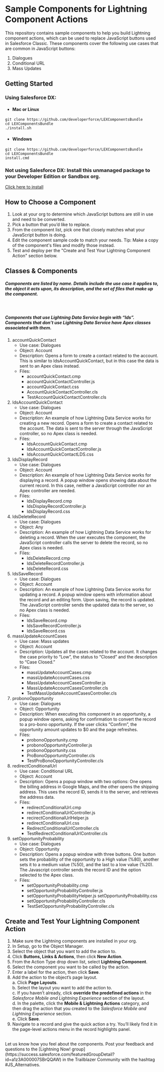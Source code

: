 # Sample Components for Lightning Component Actions
This repository contains sample components to help you build Lightning component actions, which can be used to replace JavaScript buttons used in Salesforce Classic. These components cover the following use cases that are common in JavaScript buttons:
1. Dialogues
2. Conditional URL
3. Mass Updates

## Getting Started
### Using Salesforce DX:
* #### Mac or Linux
```
git clone https://github.com/developerforce/LEXComponentsBundle
cd LEXComponentsBundle
./install.sh
```
* #### Windows
```
git clone https://github.com/developerforce/LEXComponentsBundle
cd LEXComponentsBundle
install.cmd
```

### Not using Salesforce DX: Install this unmanaged package to your Developer Edition or Sandbox org.
[Click here to install](https://login.salesforce.com/packaging/installPackage.apexp?p0=04t1I000002y2Ih)

## How to Choose a Component
1. Look at your org to determine which JavaScript buttons are still in use and need to be converted.
2. Pick a button that you’d like to replace.
3. From the component list, pick one that closely matches what your JavaScript button is doing.
4. Edit the component sample code to match your needs. Tip: Make a copy of the component's files and modify those instead. 
5. Test and deploy per the "Create and Test Your Lightning Component Action" section below.

## Classes & Components
##### Components are listed by name. Details include the use case it applies to, the object it acts upon, its description, and the set of files that make up the component.
&nbsp;
##### Components that use Lightning Data Service begin with “lds”. Components that don’t use Lightning Data Service have Apex classes associated with them.

1. accountQuickContact
    * Use case: Dialogues
    * Object: Account
    * Description: Opens a form to create a contact related to the account. This is similar to ldsAccountQuickContact, but in this case the data is sent to an Apex class instead.
    * Files:
        * accountQuickContact.cmp
        * accountQuickContactController.js
        * accountQuickContact.css
        * AccountQuickContactController.cls
        * TestAccountQuickContactController.cls
2. ldsAccountQuickContact
    * Use case: Dialogues
    * Object: Account
    * Description: An example of how Lightning Data Service works for creating a new record. Opens a form to create a contact related to the account. The data is sent to the server through the JavaScript controller, so no Apex class is needed.
    * Files:
        * ldsAccountQuickContact.cmp
        * ldsAccountQuickContactController.js
        * ldsAccountQuickContactLDS.css
3. ldsDisplayRecord
    * Use case: Dialogues
    * Object: Account
    * Description: An example of how Lightning Data Service works for displaying a record. A popup window opens showing data about the current record. In this case, neither a JavaScript controller nor an Apex controller are needed.
    * Files: 
        * ldsDisplayRecord.cmp
        * ldsDisplayRecordController.js
        * ldsDisplayRecord.css
4. ldsDeleteRecord
    * Use case: Dialogues
    * Object: Any
    * Description: An example of how Lightning Data Service works for deleting a record. When the user executes the component, the JavaScript controller calls the server to delete the record, so no Apex class is needed.
    * Files: 
        * ldsDeleteRecord.cmp
        * ldsDeleteRecordController.js
        * ldsDeleteRecord.css
5. ldsSaveRecord
    * Use case: Dialogues
    * Object: Account
    * Description: An example of how Lightning Data Service works for updating a record. A popup window opens with information about the record and an editing form. Upon saving, the record is updated. The JavaScript controller sends the updated data to the server, so no Apex class is needed.
    * Files: 
        * ldsSaveRecord.cmp
        * ldsSaveRecordController.js
        * ldsSaveRecord.css
6. massUpdateAccountCases
    * Use case: Mass updates
    * Object: Account
    * Description: Updates all the cases related to the account. It changes the case priority to “Low”, the status to “Closed” and the description to “Case Closed.”
    * Files: 
        * massUpdateAccountCases.cmp
        * massUpdateAccountCases.css
        * MassUpdateAccountCasesController.js
        * MassUpdateAccountCasesController.cls
        * TestMassUpdateAccountCasesController.cls
7. probonoOpportunity
    * Use case: Dialogues
    * Object: Opportunity
    * Description: When executing this component in an opportunity, a popup window opens, asking for confirmation to convert the record to a pro-bono opportunity. If the user clicks “Confirm”, the opportunity amount updates to $0 and the page refreshes.
    * Files: 
        * probonoOpportunity.cmp
        * probonoOpportunityController.js
        * probonoOpportunity.css
        * ProBonoOpportunityController.cls
        * TestProBonoOpportunityController.cls
8. redirectConditionalUrl
    * Use case: Conditional URL
    * Object: Account
    * Description: Opens a popup window with two options: One opens the billing address in Google Maps, and the other opens the shipping address. This uses the record ID, sends it to the server, and retrieves the address data.
    * Files: 
        * redirectConditionalUrl.cmp
        * redirectConditionalUrlController.js
        * recirectConditionalUrlHelper.js
        * redirectConditionalUrl.css
        * RedirectConditionalUrlController.cls
        * TestRedirectConditionalUrlController.cls
9. setOpportunityProbability
    * Use case: Dialogues
    * Object: Opportunity
    * Description: Opens a popup window with three buttons. One button sets the probability of the opportunity to a High value (%80), another sets it to a medium value (%50), and the last to a low value (%20). The Javascript controller sends the record ID and the option selected to the Apex class.
    * Files: 
        * setOpportunityProbability.cmp
        * setOpportunityProbabilityController.js
        * setOpportunityProbabilityHelper.js
        setOpportunityProbability.css
        * setOpportunityProbabilityController.cls
        * TestSetOpportunityProbabilityController.cls

## Create and Test Your Lightning Component Action
1. Make sure the Lightning components are installed in your org.
2. In Setup, go to the Object Manager.
3. Select the object that you want to add the action to.
4. Click **Buttons, Links & Actions**, then click **New Action**.
5. From the Action Type drop down list, select **Lightning Component**.
6. Select the component you want to be called by the action.
7. Enter a label for the action, then click **Save**.
8. Add the action to the object’s page layout. <br>
    a. Click **Page Layouts**. <br>
    b. Select the layout you want to add the action to. <br>
    c. If you haven’t already, click **override the predefined actions** in the *Salesforce Mobile and Lightning Experience* section of the layout. <br>
    d. In the palette, click the **Mobile & Lightning Actions** category, and then drag the action that you created to the *Salesforce Mobile and Lightning Experience* section.<br>
    e. Click **Save**.
9. Navigate to a record and give the quick action a try. You’ll likely find it in the page-level actions menu in the record highlights panel.

<br>
Let us know how you feel about the components. Post your feedback and questions to the 
[Lightning Now! group](https://success.salesforce.com/featuredGroupDetail?id=a1z3A000007SBrQQAW) in the Trailblazer Community with the hashtag #JS_Alternatives.